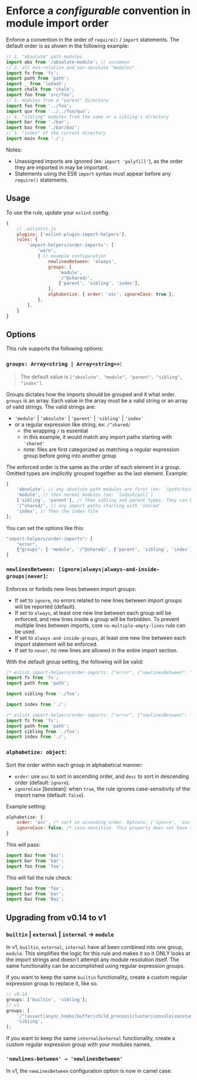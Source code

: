 # Enforce a _configurable_ convention in module import order

Enforce a convention in the order of `require()` / `import` statements. The default order is as shown in the following example:

```js
// 1. "absolute" path modules
import abs from '/absolute-module'; // uncommon
// 2. all non-relative and non-absolute "modules"
import fs from 'fs';
import path from 'path';
import _ from 'lodash';
import chalk from 'chalk';
import foo from 'src/foo';
// 3. modules from a "parent" directory
import foo from '../foo';
import qux from '../../foo/qux';
// 4. "sibling" modules from the same or a sibling's directory
import bar from './bar';
import baz from './bar/baz';
// 5. "index" of the current directory
import main from './';
```

Notes:

-   Unassigned imports are ignored (ex: `import 'polyfill'`), as the order they are imported in may be important.
-   Statements using the ES6 `import` syntax must appear before any `require()` statements.

## Usage

To use the rule, update your `eslint` config.

```js
{
    // .eslintrc.js
    plugins: ['eslint-plugin-import-helpers'],
    rules: {
        'import-helpers/order-imports': [
            'warn',
            { // example configuration
                newlinesBetween: 'always',
                groups: [
                    'module',
                    '/^@shared/',
                    ['parent', 'sibling', 'index'],
                ],
                alphabetize: { order: 'asc', ignoreCase: true },
            },
        ],
    }
}
```

## Options

This rule supports the following options:

### `groups: Array<string | Array<string>>`:

> The default value is `["absolute", "module", "parent", "sibling", "index"]`.

Groups dictates how the imports should be grouped and it what order. `groups` is an array. Each value in the array must be a valid string or an array of valid strings. The valid strings are:

-   `'module'` | `'absolute'` | `'parent'` | `'sibling'` | `'index'`
-   or a regular expression like string, ex: `/^shared/`
    -   the wrapping `/` is essential
    -   in this example, it would match any import paths starting with `'shared'`
    -   note: files are first categorized as matching a regular expression group before going into another group

The enforced order is the same as the order of each element in a group. Omitted types are implicitly grouped together as the last element. Example:

```js
[
	'absolute', // any absolute path modules are first (ex: `/path/to/code.ts`)
	'module', // then normal modules (ex: `lodash/pull`)
	['sibling', 'parent'], // Then sibling and parent types. They can be mingled together
	'/^shared/', // any import paths starting with 'shared'
	'index', // Then the index file
];
```

You can set the options like this:

```js
"import-helpers/order-imports": [
    "error",
    {"groups": [ 'module', '/^@shared/', ['parent', 'sibling', 'index'] ]}
]
```

### `newlinesBetween: [ignore|always|always-and-inside-groups|never]`:

Enforces or forbids new lines between import groups:

-   If set to `ignore`, no errors related to new lines between import groups will be reported (default).
-   If set to `always`, at least one new line between each group will be enforced, and new lines inside a group will be forbidden. To prevent multiple lines between imports, core `no-multiple-empty-lines` rule can be used.
-   If set to `always-and-inside-groups`, at least one new line between each import statement will be enforced.
-   If set to `never`, no new lines are allowed in the entire import section.

With the default group setting, the following will be valid:

```js
/* eslint import-helpers/order-imports: ["error", {"newlinesBetween": "always"}] */
import fs from 'fs';
import path from 'path';

import sibling from './foo';

import index from './';
```

```js
/* eslint import-helpers/order-imports: ["error", {"newlinesBetween": "never"}] */
import fs from 'fs';
import path from 'path';
import sibling from './foo';
import index from './';
```

### `alphabetize: object`:

Sort the order within each group in alphabetical manner:

-   `order`: use `asc` to sort in ascending order, and `desc` to sort in descending order (default: `ignore`).
-   `ignoreCase` [boolean]: when `true`, the rule ignores case-sensitivity of the import name (default: `false`).

Example setting:

```js
alphabetize: {
    order: 'asc', /* sort in ascending order. Options: ['ignore', 'asc', 'desc'] */
    ignoreCase: false, /* case-sensitive. This property does not have any effect if 'order' is set to 'ignore' */
}
```

This will pass:

```js
import Baz from 'Baz';
import bar from 'bar';
import foo from 'foo';
```

This will fail the rule check:

```js
import foo from 'foo';
import bar from 'bar';
import Baz from 'Baz';
```

## Upgrading from v0.14 to v1

### `builtin` | `external` | `internal` → `module`

In v1, `builtin`, `external`, `internal` have all been combined into one group, `module`. This simplifies the logic for this rule and makes it so it ONLY looks at the import strings and doesn't attempt any module resolution itself. The same functionality can be accomplished using regular expression groups.

If you want to keep the same `builtin` functionality, create a custom regular expression group to replace it, like so.

```javascript
// v0.14
groups: ['builtin', 'sibling'];
// v1
groups: [
	'/^(assert|async_hooks|buffer|child_process|cluster|console|constants|crypto|dgram|dns|domain|events|fs|http|http2|https|inspector|module|net|os|path|perf_hooks|process|punycode|querystring|readline|repl|stream|string_decoder|timers|tls|trace_events|tty|url|util|v8|vm|zli)/',
	'sibling',
];
```

If you want to keep the same `internal`/`external` functionality, create a custom regular expression group with your modules names.

### `'newlines-between' → 'newlinesBetween'`

In v1, the `newLinesBetween` configuration option is now in camel case.
